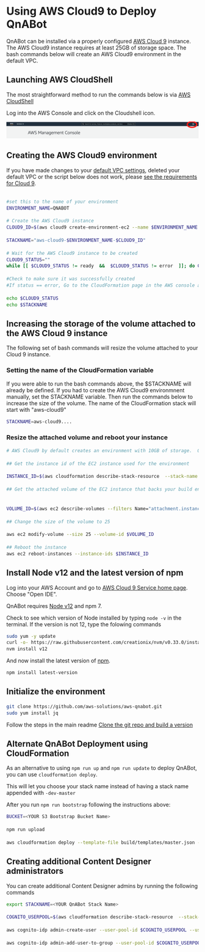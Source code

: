 # Using AWS Cloud9 to Deploy QnABot

QnABot can be installed via a properly configured [AWS Cloud 9](https://aws.amazon.com/cloud9/) instance.  The AWS Cloud9 instance requires at least 25GB of storage space.  The bash commands below will create an AWS Cloud9 environment in the default VPC.  

## Launching AWS CloudShell

The most straightforward method to run the commands below is via [AWS CloudShell](https://aws.amazon.com/cloudshell/)

Log into the AWS Console and click on the Cloudshell icon.

![CloudShell](./cloudshell.png)

## Creating the AWS Cloud9 environment

If you have made changes to your [default VPC settings](https://docs.aws.amazon.com/vpc/latest/userguide/default-vpc.html), deleted your default VPC or the script below does not work, please [see the requirements for Cloud 9](https://docs.aws.amazon.com/cloud9/latest/user-guide/vpc-settings.html).

```bash

#set this to the name of your environment
ENVIRONMENT_NAME=QNABOT

# Create the AWS Cloud9 instance
CLOUD9_ID=$(aws cloud9 create-environment-ec2 --name $ENVIRONMENT_NAME --description "QnABot build environment" --instance-type t2.medium  --automatic-stop-time-minutes 120  --owner-arn $(aws sts get-caller-identity | jq -r ".Arn")  | jq -r ".environmentId")

STACKNAME="aws-cloud9-$ENVIRONMENT_NAME-$CLOUD9_ID"

# Wait for the AWS Cloud9 instance to be created
CLOUD9_STATUS=""
while [[ $CLOUD9_STATUS != ready  &&  $CLOUD9_STATUS != error  ]]; do CLOUD9_STATUS=$(aws cloud9 describe-environment-status --environment-id $CLOUD9_ID | jq -r ".status");echo "WAITING...";sleep 10; done

#Check to make sure it was successfully created
#If status == error, Go to the CloudFormation page in the AWS console and find the stack printed below.

echo $CLOUD9_STATUS
echo $STACKNAME

```

## Increasing the storage of the volume attached to the AWS Cloud 9 instance

The following set of bash commands will resize the volume attached to your Cloud 9 instance.  

### Setting the name of the CloudFormation variable

If you were able to run the bash commands above, the $STACKNAME will already be defined.  If you had to create the AWS Cloud9 environmnent manually, set the STACKNAME variable. Then run the commands below to increase the size of the volume. The name of the CloudFormation stack will start with "aws-cloud9"

```bash
STACKNAME=aws-cloud9....
```

### Resize the attached volume and reboot your instance

```bash
# AWS Cloud9 by default creates an environment with 10GB of storage.  QnABot requires more. 

## Get the instance id of the EC2 instance used for the environment

INSTANCE_ID=$(aws cloudformation describe-stack-resource  --stack-name $STACKNAME --logical-resource-id Instance | jq -r ".StackResourceDetail.PhysicalResourceId")

## Get the attached volume of the EC2 instance that backs your build environment,


VOLUME_ID=$(aws ec2 describe-volumes --filters Name="attachment.instance-id",Values=$INSTANCE_ID | jq -r ".Volumes[0].VolumeId")

## Change the size of the volume to 25

aws ec2 modify-volume --size 25 --volume-id $VOLUME_ID

## Reboot the instance
aws ec2 reboot-instances --instance-ids $INSTANCE_ID 
```

## Install Node v12 and the latest version of npm

Log into your AWS Account and go to [AWS Cloud 9 Service home page](https://console.aws.amazon.com/cloud9/home#). Choose "Open IDE".

QnABot requires [Node v12](https://nodejs.org/en/about/releases/) and npm 7.  

Check to see which version of Node installed by typing ```node -v``` in the terminal.  If the version is not 12, type the folowing commands

```bash
sudo yum -y update
curl -o- https://raw.githubusercontent.com/creationix/nvm/v0.33.0/install.sh | bash        
nvm install v12
```

And now install the latest version of [npm](https://www.npmjs.com/).

```bash
npm install latest-version
```

## Initialize the environment

```bash
git clone https://github.com/aws-solutions/aws-qnabot.git
sudo yum install jq
```

Follow the steps in the main readme [Clone the git repo and build a version](https://github.com/aws-samples/aws-ai-qna-bot#clone-the-git-repo-and-build-a-version)

## Alternate QnABot Deployment using CloudFormation

As an alternative to using ```npm run up``` and ```npm run update``` to deploy QnABot, you can use ```cloudformation deploy```.

This will let you choose your stack name instead of having a stack name appended with ```-dev-master```

After you run ```npm run bootstrap``` following the instructions above:

```bash
BUCKET=<YOUR S3 Bootstrap Bucket Name>

npm run upload

aws cloudformation deploy --template-file build/templates/master.json --stack-name <YOUR STACKNAME> --region us-east-1 --s3-bucket $BUCKET --parameter-overrides BootstrapBucket=$BUCKET BootstrapPrefix=artifacts/aws-ai-qna-bot Email=admin@example.com  --capabilities CAPABILITY_IAM CAPABILITY_AUTO_EXPAND
```

## Creating additional Content Designer administrators

You can create additional Content Designer admins by running the following commands


```bash
export STACKNAME=<YOUR QnABot Stack Name>

COGNITO_USERPOOL=$(aws cloudformation describe-stack-resource  --stack-name $STACKNAME --logical-resource-id UserPool | jq -r ".StackResourceDetail.PhysicalResourceId")

aws cognito-idp admin-create-user --user-pool-id $COGNITO_USERPOOL --username <username> --user-attributes Name=email,Value=<email address> Name="email_verified",Value="true"  --desired-delivery-mediums EMAIL

aws cognito-idp admin-add-user-to-group --user-pool-id $COGNITO_USERPOOL --username <username> --group-name Admins
```
